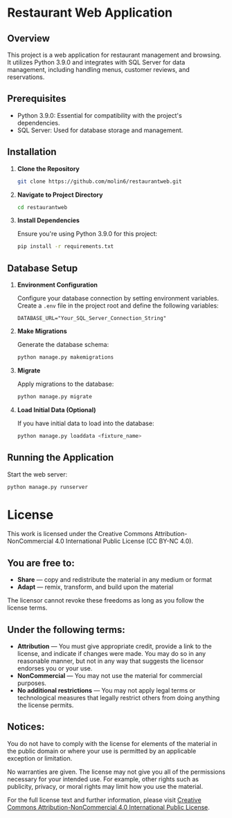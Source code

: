 # Restaurant Web Application

## Overview

This project is a web application for restaurant management and browsing. It utilizes Python 3.9.0 and integrates with SQL Server for data management, including handling menus, customer reviews, and reservations.

## Prerequisites

- Python 3.9.0: Essential for compatibility with the project's dependencies.
- SQL Server: Used for database storage and management.

## Installation

1. **Clone the Repository**

    ```bash
    git clone https://github.com/molin6/restaurantweb.git
    ```

2. **Navigate to Project Directory**

    ```bash
    cd restaurantweb
    ```

3. **Install Dependencies**

    Ensure you're using Python 3.9.0 for this project:

    ```bash
    pip install -r requirements.txt
    ```

## Database Setup

1. **Environment Configuration**

    Configure your database connection by setting environment variables. Create a `.env` file in the project root and define the following variables:
    
    ```
    DATABASE_URL="Your_SQL_Server_Connection_String"
    ```

2. **Make Migrations**

    Generate the database schema:

    ```bash
    python manage.py makemigrations
    ```

3. **Migrate**

    Apply migrations to the database:

    ```bash
    python manage.py migrate
    ```

4. **Load Initial Data (Optional)**

    If you have initial data to load into the database:

    ```bash
    python manage.py loaddata <fixture_name>
    ```

## Running the Application

Start the web server:

```bash
python manage.py runserver
```
# License

This work is licensed under the Creative Commons Attribution-NonCommercial 4.0 International Public License (CC BY-NC 4.0).

## You are free to:

- **Share** — copy and redistribute the material in any medium or format
- **Adapt** — remix, transform, and build upon the material

The licensor cannot revoke these freedoms as long as you follow the license terms.

## Under the following terms:

- **Attribution** — You must give appropriate credit, provide a link to the license, and indicate if changes were made. You may do so in any reasonable manner, but not in any way that suggests the licensor endorses you or your use.
- **NonCommercial** — You may not use the material for commercial purposes.
- **No additional restrictions** — You may not apply legal terms or technological measures that legally restrict others from doing anything the license permits.

## Notices:

You do not have to comply with the license for elements of the material in the public domain or where your use is permitted by an applicable exception or limitation.

No warranties are given. The license may not give you all of the permissions necessary for your intended use. For example, other rights such as publicity, privacy, or moral rights may limit how you use the material.

For the full license text and further information, please visit [Creative Commons Attribution-NonCommercial 4.0 International Public License](https://creativecommons.org/licenses/by-nc/4.0/legalcode).

